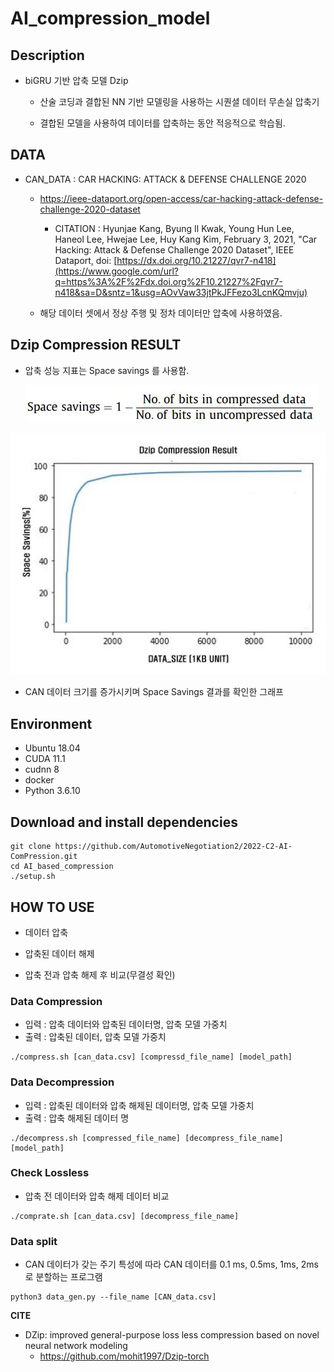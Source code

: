 # AI_compression_model



## Description

- biGRU 기반 압축 모델 Dzip

  - 산술 코딩과 결합된 NN 기반 모델링을 사용하는 시퀀셜 데이터 무손실 압축기

  - 결합된 모델을 사용하여 데이터를 압축하는 동안 적응적으로 학습됨.

    

## DATA

- CAN_DATA : CAR HACKING: ATTACK & DEFENSE CHALLENGE 2020
  - https://ieee-dataport.org/open-access/car-hacking-attack-defense-challenge-2020-dataset
    - CITATION : Hyunjae Kang, Byung Il Kwak, Young Hun Lee, Haneol Lee, Hwejae Lee, Huy Kang Kim, February 3, 2021, "Car Hacking: Attack & Defense Challenge 2020 Dataset", IEEE Dataport, doi: [https://dx.doi.org/10.21227/qvr7-n418](https://www.google.com/url?q=https%3A%2F%2Fdx.doi.org%2F10.21227%2Fqvr7-n418&sa=D&sntz=1&usg=AOvVaw33jtPkJFFezo3LcnKQmvju)
  
  - 해당 데이터 셋에서 정상 주행 및 정차 데이터만 압축에 사용하였음.



## Dzip Compression RESULT

- 압축 성능 지표는 Space savings 를 사용함.

  ![평가지표](README.assets/Space_saving.JPG)



![result](README.assets/dzip_graph.JPG)

- CAN 데이터 크기를 증가시키며 Space Savings 결과를 확인한 그래프 



## Environment

- Ubuntu 18.04
- CUDA 11.1
- cudnn 8
- docker
- Python 3.6.10



## Download and install dependencies

```
git clone https://github.com/AutomotiveNegotiation2/2022-C2-AI-ComPression.git
cd AI_based_compression
./setup.sh
```



## HOW TO USE

- 데이터 압축

- 압축된 데이터 해제

- 압축 전과 압축 해제 후 비교(무결성 확인)



### Data Compression

- 입력 : 압축 데이터와 압축된 데이터명, 압축 모델 가중치
- 출력 : 압축된 데이터, 압축 모델 가중치

```
./compress.sh [can_data.csv] [compressd_file_name] [model_path]
```



### Data Decompression

- 입력 : 압축된 데이터와 압축 해제된 데이터명, 압축 모델 가중치
- 출력 : 압축 해제된 데이터 명

```
./decompress.sh [compressed_file_name] [decompress_file_name] [model_path]
```



### Check Lossless

- 압축 전 데이터와 압축 해제 데이터 비교

```
./comprate.sh [can_data.csv] [decompress_file_name]
```



### Data split

- CAN 데이터가 갖는 주기 특성에 따라 CAN 데이터를 0.1 ms, 0.5ms, 1ms, 2ms 로 분할하는 프로그램

```
python3 data_gen.py --file_name [CAN_data.csv]
```





**CITE**

- DZip: improved general-purpose loss less compression based on novel neural network modeling
  - https://github.com/mohit1997/Dzip-torch
